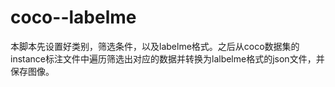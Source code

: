 # coco--labelme
本脚本先设置好类别，筛选条件，以及labelme格式。之后从coco数据集的instance标注文件中遍历筛选出对应的数据并转换为lalbelme格式的json文件，并保存图像。
